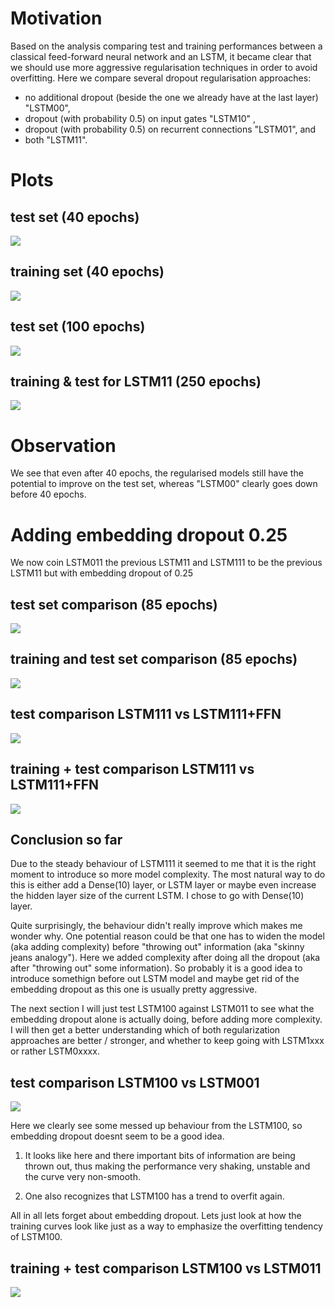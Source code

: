 # Motivation 

Based on the analysis comparing test and training performances between a classical feed-forward neural network and an LSTM, it became clear that we should use more aggressive regularisation techniques in order to avoid overfitting. Here we compare several dropout regularisation approaches: 
* no additional dropout (beside the one we already have at the last layer) "LSTM00", 
* dropout (with probability 0.5) on input gates "LSTM10" , 
* dropout (with probability 0.5) on recurrent connections "LSTM01", and
* both "LSTM11". 

# Plots
## test set (40 epochs)

![](https://raw.githubusercontent.com/giancarlok/mhc_experiments/master/Screen%20Shot%202016-09-07%20at%2016.02.58.png)

## training set (40 epochs)

![](https://raw.githubusercontent.com/giancarlok/mhc_experiments/master/Screen%20Shot%202016-09-07%20at%2016.03.07.png)

## test set (100 epochs)

![](https://raw.githubusercontent.com/giancarlok/mhc_experiments/master/Screen%20Shot%202016-09-08%20at%2010.30.27.png)

## training & test for LSTM11 (250 epochs)

![](https://raw.githubusercontent.com/giancarlok/mhc_experiments/master/Screen%20Shot%202016-09-08%20at%2011.49.43.png)

# Observation 

We see that even after 40 epochs, the regularised models still have the potential to improve on the test set, whereas "LSTM00" clearly goes down before 40 epochs. 


# Adding embedding dropout 0.25

We now coin LSTM011 the previous LSTM11 and LSTM111 to be the previous LSTM11 but with embedding dropout of 0.25

## test set comparison (85 epochs)
![](https://github.com/giancarlok/mhc_experiments/blob/master/Screen%20Shot%202016-09-08%20at%2013.38.11.png)

## training and test set comparison (85 epochs)

![](https://raw.githubusercontent.com/giancarlok/mhc_experiments/master/Screen%20Shot%202016-09-08%20at%2013.38.27.png)

## test comparison LSTM111 vs LSTM111+FFN 

![](https://raw.githubusercontent.com/giancarlok/mhc_experiments/master/test_LSTM111_vs_LSTM111FFN%20.png)

## training + test comparison LSTM111 vs LSTM111+FFN

![](https://raw.githubusercontent.com/giancarlok/mhc_experiments/master/train%2Btest_LSTM111_vs_LSTM111FFN%20.png)

## Conclusion so far

Due to the steady behaviour of LSTM111 it seemed to me that it is the right moment to introduce so more model complexity. The most natural way to do this is either add a Dense(10) layer, or LSTM layer or maybe even increase the hidden layer size of the current LSTM. I chose to go with Dense(10) layer. 

Quite surprisingly, the behaviour didn't really improve which makes me wonder why. One potential reason could be that one has to widen the model (aka adding complexity) before "throwing out" information (aka "skinny jeans analogy"). Here we added complexity after doing all the dropout (aka after "throwing out" some information). So probably it is a good idea to introduce somethign before out LSTM model and maybe get rid of the embedding dropout as this one is usually pretty aggressive.

The next section I will just test LSTM100 against LSTM011 to see what the embedding dropout alone is actually doing, before adding more complexity. I will then get a better understanding which of both regularization approaches are better / stronger, and whether to keep going with LSTM1xxx or rather LSTM0xxxx.

## test comparison LSTM100 vs LSTM001

![](https://raw.githubusercontent.com/giancarlok/mhc_experiments/master/test_LSTM100_vs_LSTM011.png)

Here we clearly see some messed up behaviour from the LSTM100, so embedding dropout doesnt seem to be a good idea. 

1) It looks like here and there important bits of information are being thrown out, thus making the performance very shaking, unstable and the curve very non-smooth.  

2) One also recognizes that LSTM100 has a trend to overfit again. 

All in all lets forget about embedding dropout. Lets just look at how the training curves look like just as a way to emphasize the overfitting tendency of LSTM100. 

## training + test comparison LSTM100 vs LSTM011 

![](https://raw.githubusercontent.com/giancarlok/mhc_experiments/master/training%2Btest_LSTM100_vs_LSTM011.png)
